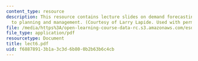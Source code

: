 ```yaml
---
content_type: resource
description: This resource contains lecture slides on demand forecasting and connections
  to planning and management. (Courtesy of Larry Lapide. Used with permission.)
file: /media/https%3A/open-learning-course-data-rc.s3.amazonaws.com/esd-260j-logistics-systems-fall-2006/f68878913b1a3c3d6b800b2b63b6c4cb_lect6.pdf
file_type: application/pdf
resourcetype: Document
title: lect6.pdf
uid: f6887891-3b1a-3c3d-6b80-0b2b63b6c4cb
---
```

